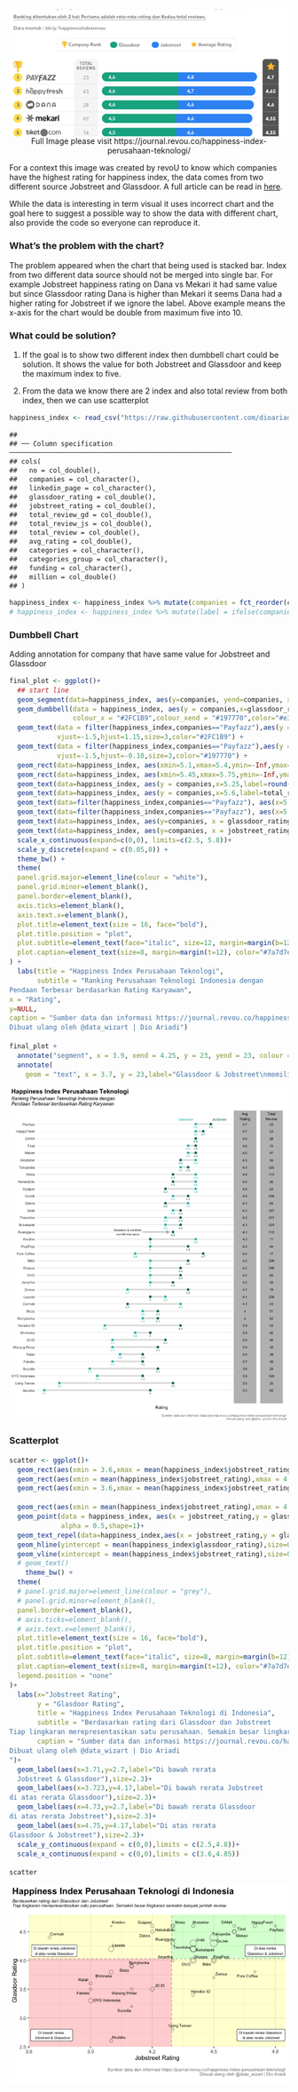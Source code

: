 <center>

<img src="revoU.png" style="display: block; margin: auto;" />
Full Image please visit https://journal.revou.co/happiness-index-perusahaan-teknologi/
</center>

For a context this image was created by revoU to know which companies
have the highest rating for happiness index, the data comes from two
different source Jobstreet and Glassdoor. A full article can be read in
[here](https://journal.revou.co/happiness-index-perusahaan-teknologi/).

While the data is interesting in term visual it uses incorrect chart and
the goal here to suggest a possible way to show the data with different
chart, also provide the code so everyone can reproduce it.

### What’s the problem with the chart?

The problem appeared when the chart that being used is stacked bar.
Index from two different data source should not be merged into single
bar. For example Jobstreet happiness rating on Dana vs Mekari it had
same value but since Glassdoor rating Dana is higher than Mekari it
seems Dana had a higher rating for Jobstreet if we ignore the label.
Above example means the x-axis for the chart would be double from
maximum five into 10.

### What could be solution?

1.  If the goal is to show two different index then dumbbell chart could
    be solution. It shows the value for both Jobstreet and Glassdoor and
    keep the maximum index to five.

2.  From the data we know there are 2 index and also total review from
    both index, then we can use scatterplot

``` r
happiness_index <- read_csv("https://raw.githubusercontent.com/dioariadi/quick-analysis-datawizart/main/happiness_index_revou.csv")
```

    ## 
    ## ── Column specification ────────────────────────────────────────────────────────
    ## cols(
    ##   no = col_double(),
    ##   companies = col_character(),
    ##   linkedin_page = col_character(),
    ##   glassdoor_rating = col_double(),
    ##   jobstreet_rating = col_double(),
    ##   total_review_gd = col_double(),
    ##   total_review_js = col_double(),
    ##   total_review = col_double(),
    ##   avg_rating = col_double(),
    ##   categories = col_character(),
    ##   categories_group = col_character(),
    ##   funding = col_character(),
    ##   million = col_double()
    ## )

``` r
happiness_index <- happiness_index %>% mutate(companies = fct_reorder(companies,avg_rating,max))
# happiness_index <- happiness_index %>% mutate(label = ifelse(companies=="Payfazz","Avg<br>Rating",NA))
```

### Dumbbell Chart

Adding annotation for company that have same value for Jobstreet and
Glassdoor

``` r
final_plot <- ggplot()+
  ## start line
  geom_segment(data=happiness_index, aes(y=companies, yend=companies, x=2.5, xend=5.2), color="#b2b2b2", size=0.15) +
  geom_dumbbell(data = happiness_index, aes(y = companies,x=glassdoor_rating,xend=jobstreet_rating),
                colour_x = "#2FC1B9",colour_xend = "#197770",color="#e3e2e1", size=2) +
  geom_text(data = filter(happiness_index,companies=="Payfazz"),aes(y = companies,x=glassdoor_rating,label="Glassdoor"),
            vjust=-1.5,hjust=1.15,size=3,color="#2FC1B9") +
  geom_text(data = filter(happiness_index,companies=="Payfazz"),aes(y = companies,x=jobstreet_rating,label="JobStreet"),
            vjust=-1.5,hjust=-0.10,size=3,color="#197770") +
  geom_rect(data=happiness_index, aes(xmin=5.1,xmax=5.4,ymin=-Inf,ymax=Inf),fill="grey")+
  geom_rect(data=happiness_index, aes(xmin=5.45,xmax=5.75,ymin=-Inf,ymax=Inf),fill="grey")+
  geom_text(data=happiness_index, aes(y = companies,x=5.25,label=round(avg_rating,1)),size=3)+
  geom_text(data=happiness_index, aes(y = companies,x=5.6,label=total_review),size=3)+
  geom_text(data=filter(happiness_index,companies=="Payfazz"), aes(x=5.25,y=companies,label="Avg\nRating"),size=3.2,vjust=-0.52)+
  geom_text(data=filter(happiness_index,companies=="Payfazz"), aes(x=5.6,y=companies,label="Total\nReview"),size=3.2,vjust=-.52)+
  geom_text(data=happiness_index, aes(y=companies, x = glassdoor_rating, label=glassdoor_rating),vjust=2,size=2.5,color="#2FC1B9")+
  geom_text(data=happiness_index, aes(y=companies, x = jobstreet_rating, label=jobstreet_rating),vjust=2,size=2.5,color="#197770")+
  scale_x_continuous(expand=c(0,0), limits=c(2.5, 5.8))+
  scale_y_discrete(expand = c(0.05,0)) +
  theme_bw() +
  theme(
  panel.grid.major=element_line(colour = "white"),
  panel.grid.minor=element_blank(),
  panel.border=element_blank(),
  axis.ticks=element_blank(),
  axis.text.x=element_blank(),
  plot.title=element_text(size = 16, face="bold"),
  plot.title.position = "plot",
  plot.subtitle=element_text(face="italic", size=12, margin=margin(b=12)),
  plot.caption=element_text(size=8, margin=margin(t=12), color="#7a7d7e")
) +
  labs(title = "Happiness Index Perusahaan Teknologi",
       subtitle = "Ranking Perusahaan Teknologi Indonesia dengan
Pendaan Terbesar berdasarkan Rating Karyawan",
x = "Rating",
y=NULL,
caption = "Sumber data dan informasi https://journal.revou.co/happiness-index-perusahaan-teknologi/
Dibuat ulang oleh @data_wizart | Dio Ariadi")

final_plot +
  annotate("segment", x = 3.9, xend = 4.25, y = 23, yend = 23, colour = "grey", size=1, arrow=arrow(length = unit(2.5,"mm"),type = "closed"))+
  annotate(
    geom = "text", x = 3.7, y = 23,label="Glassdoor & Jobstreet\nmemiliki nilai sama",size=2.5)
```

<img src="geom dumbbell-1.png" style="display: block; margin: auto;" />

### Scatterplot

``` r
scatter <- ggplot()+
  geom_rect(aes(xmin = 3.6,xmax = mean(happiness_index$jobstreet_rating),ymin=2.5,ymax=mean(happiness_index$glassdoor_rating)),fill="red",alpha=0.2)+
  geom_rect(aes(xmin = mean(happiness_index$jobstreet_rating),xmax = 4.85 ,ymin=2.5,ymax=mean(happiness_index$glassdoor_rating)),fill="yellow",alpha=0.2)+
  geom_rect(aes(xmin = 3.6,xmax = mean(happiness_index$jobstreet_rating),ymin=mean(happiness_index$glassdoor_rating),ymax=4.8),fill="yellow",alpha=0.2)+
  
  geom_rect(aes(xmin = mean(happiness_index$jobstreet_rating),xmax = 4.85 ,ymin=mean(happiness_index$glassdoor_rating),ymax=4.8),fill="green",alpha=0.2)+
  geom_point(data = happiness_index, aes(x = jobstreet_rating,y = glassdoor_rating,size=(total_review_gd+total_review_js)),
             alpha = 0.5,shape=1)+
  geom_text_repel(data=happiness_index,aes(x = jobstreet_rating,y = glassdoor_rating,label=companies),size=2.5,force =1,min.segment.length = 0.5)+
  geom_hline(yintercept = mean(happiness_index$glassdoor_rating),size=0.2,linetype="dashed")+
  geom_vline(xintercept = mean(happiness_index$jobstreet_rating),size=0.2,linetype="dashed")+
  # geom_text()
    theme_bw() +
  theme(
  # panel.grid.major=element_line(colour = "grey"),
  # panel.grid.minor=element_blank(),
  panel.border=element_blank(),
  # axis.ticks=element_blank(),
  # axis.text.x=element_blank(),
  plot.title=element_text(size = 16, face="bold"),
  plot.title.position = "plot",
  plot.subtitle=element_text(face="italic", size=8, margin=margin(b=12)),
  plot.caption=element_text(size=8, margin=margin(t=12), color="#7a7d7e"),
  legend.position = "none"
)+
  labs(x="Jobstreet Rating",
       y = "Glasdoor Rating",
       title = "Happiness Index Perusahaan Teknologi di Indonesia",
       subtitle = "Berdasarkan rating dari Glassdoor dan Jobstreet
Tiap lingkaran merepresentasikan satu perusahaan. Semakin besar lingkaran semakin banyak jumlah review",
       caption = "Sumber data dan informasi https://journal.revou.co/happiness-index-perusahaan-teknologi/
Dibuat ulang oleh @data_wizart | Dio Ariadi
")+
  geom_label(aes(x=3.71,y=2.7,label="Di bawah rerata 
  Jobstreet & Glassdoor"),size=2.3)+
  geom_label(aes(x=3.723,y=4.17,label="Di bawah rerata Jobstreet
di atas rerata Glassdoor"),size=2.3)+
  geom_label(aes(x=4.73,y=2.7,label="Di bawah rerata Glassdoor 
di atas rerata Jobstreet"),size=2.3)+
  geom_label(aes(x=4.75,y=4.17,label="Di atas rerata
Glassdoor & Jobstreet"),size=2.3)+
  scale_y_continuous(expand = c(0,0),limits = c(2.5,4.8))+
  scale_x_continuous(expand = c(0,0),limits = c(3.6,4.85))

scatter
```

![](scatterplot-1.png)
